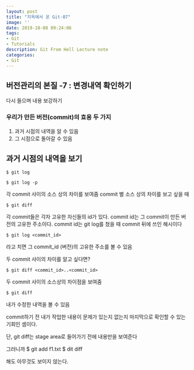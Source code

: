```yaml
---
layout: post
title: "지옥에서 온 Git-07"
image: ''
date: 2019-10-08 09:24:06
tags: 
- Git
- Tutorials
description: Git From Hell Lecture note
categories:
- Git
---
```


## 버전관리의 본질 -7 : 변경내역 확인하기

다시 들으며 내용 보강하기

### 우리가 만든 버전(commit)의 효용 두 가지
	

1. 과거 시점의 내역을 알 수 있음
2. 그 시점으로 돌아갈 수 있음

## 과거 시점의 내역을 보기

```
$ git log
```
```
$ git log -p
```
각 commit 사이의 소스 상의 차이를 보여줌
commit 별 소스 상의 차이를 보고 싶을 때

```
$ git diff
```
각 commit들은 각자 고유한 자신들의 id가 있다.
commit id는 그 commit이 만든 버전의 고유한 주소이다.
commit id는 git log를 쳤을 때 commit 뒤에 쓰인 해시이다

```
$ git log <commit_id>
```
라고 치면 그 commit_id (버전)의 고유한 주소를 볼 수 있음

두 commit 사이의 차이를 알고 싶다면?

```
$ git diff <commit_id>..<commit_id>
```

두 commit 사이의 소스상의 차이점을 보여줌

```
$ git diff
```
내가 수정한 내역을 볼 수 있음

commit하기 전 내가 작업한 내용이 문제가 있는지 없는지 
마지막으로 확인할 수 있는 기회인 셈이다.

단, git diff는 stage area로 들어가기 전에 내용만을 보여준다

그러니까 
$ git add f1.txt
$ dit diff

해도 아무것도 보이지 않는다.

